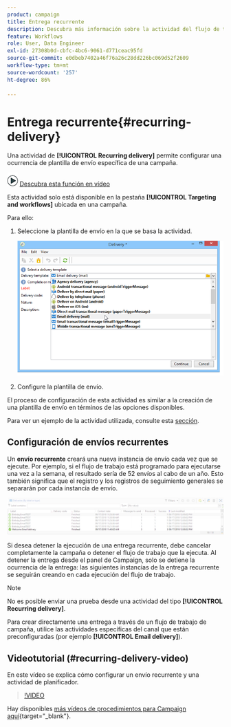 ```yaml
---
product: campaign
title: Entrega recurrente
description: Descubra más información sobre la actividad del flujo de trabajo Entrega recurrente
feature: Workflows
role: User, Data Engineer
exl-id: 27308b0d-cbfc-4bc6-9061-d771ceac95fd
source-git-commit: e0dbeb7402a46f76a26c28dd226bc069d52f2609
workflow-type: tm+mt
source-wordcount: '257'
ht-degree: 86%

---
```


# Entrega recurrente{#recurring-delivery}



Una actividad de **[!UICONTROL Recurring delivery]** permite configurar una ocurrencia de plantilla de envío específica de una campaña.

![](assets/do-not-localize/how-to-video.png) [Descubra esta función en vídeo](#recurring-delivery-video)

Esta actividad solo está disponible en la pestaña **[!UICONTROL Targeting and workflows]** ubicada en una campaña.

Para ello:

1. Seleccione la plantilla de envío en la que se basa la actividad.

   ![](assets/recurring_delivery_001.png)

1. Configure la plantilla de envío.

El proceso de configuración de esta actividad es similar a la creación de una plantilla de envío en términos de las opciones disponibles.

Para ver un ejemplo de la actividad utilizada, consulte esta [sección](send-a-birthday-email.md#creating-a-recurring-delivery-in-a-targeting-workflow).

## Configuración de envíos recurrentes

Un **envío recurrente** creará una nueva instancia de envío cada vez que se ejecute. Por ejemplo, si el flujo de trabajo está programado para ejecutarse una vez a la semana, el resultado sería de 52 envíos al cabo de un año. Esto también significa que el registro y los registros de seguimiento generales se separarán por cada instancia de envío.

![Entrega recurrente](assets/delivery_recurring.jpg)

Si desea detener la ejecución de una entrega recurrente, debe cancelar completamente la campaña o detener el flujo de trabajo que la ejecuta. Al detener la entrega desde el panel de Campaign, solo se detiene la ocurrencia de la entrega: las siguientes instancias de la entrega recurrente se seguirán creando en cada ejecución del flujo de trabajo.

>[!NOTE]
>
>No es posible enviar una prueba desde una actividad del tipo **[!UICONTROL Recurring delivery]**.
> 
>Para crear directamente una entrega a través de un flujo de trabajo de campaña, utilice las actividades específicas del canal que están preconfiguradas (por ejemplo **[!UICONTROL Email delivery]**).

## Videotutorial (#recurring-delivery-video)

En este vídeo se explica cómo configurar un envío recurrente y una actividad de planificador.

>[!VIDEO](https://video.tv.adobe.com/v/25040?quality=12)

Hay disponibles [más vídeos de procedimientos para Campaign aquí](https://experienceleague.adobe.com/docs/campaign-learn/tutorials/getting-started/introduction-to-adobe-campaign.html){target="_blank"}.
